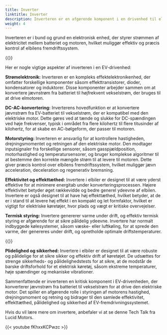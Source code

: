 ```yaml
---
title: Inverter
linktitle: Inverter
description: Inverteren er en afgørende komponent i en drivenhed til elektriske køretøjer (EV). Den er ansvarlig for at konvertere jævnstrøm (DC) elektricitet lagret i køretøjets batteri til vekselstrøm (AC) elektricitet, som derefter bruges til at drive den elektriske motor, der driver hjulene på EV.
weight: 4
---
```

<!-- markdownlint-disable MD033 -->
Inverteren er i bund og grund en elektronisk enhed, der styrer strømmen af ​​elektricitet mellem batteriet og motoren, hvilket muliggør effektiv og præcis kontrol af elbilens fremdriftssystem.

{{<evkxdisplayaddarticle />}}

Her er nogle vigtige aspekter af inverteren i en EV-drivenhed:

**Strømelektronik:** Inverteren er en kompleks effektelektronikenhed, der omfatter forskellige komponenter såsom effekttransistorer, dioder, kondensatorer og induktorer. Disse komponenter arbejder sammen om at konvertere jævnstrøm fra batteriet til højfrekvent vekselstrøm, der bruges til at drive elmotoren.

**DC-AC-konvertering:** Inverterens hovedfunktion er at konvertere jævnstrøm fra EV-batteriet til vekselstrøm, der er kompatibel med den elektriske motor. Dette gøres ved at tænde og slukke for DC-spændingen ved høje frekvenser, typisk i området fra flere kilohertz til flere titusinder af kilohertz, for at skabe en AC-bølgeform, der passer til motoren.

**Motorstyring:** Inverteren er ansvarlig for at kontrollere hastigheden, drejningsmomentet og retningen af ​​den elektriske motor. Den modtager inputsignaler fra forskellige sensorer, såsom gasspjældposition, motorhastighed og temperatursensorer, og bruger komplekse algoritmer til at bestemme den korrekte mængde strøm til at levere til motoren. Dette giver præcis kontrol over elbilens fremdriftssystem, hvilket muliggør jævn acceleration, deceleration og regenerativ bremsning.

**Effektivitet og effekttæthed:** Invertere i elbiler er designet til at være yderst effektive for at minimere energitab under konverteringsprocessen. Højere effektivitet betyder øget rækkevidde og bedre generel ydeevne af elbilen. Invertere er også designet til at have høj effekttæthed, hvilket betyder, at de er i stand til at levere høj effekt i en kompakt og let formfaktor, hvilket er vigtigt for elektriske køretøjer, hvor plads og vægt er kritiske overvejelser.

**Termisk styring:** Invertere genererer varme under drift, og effektiv termisk styring er afgørende for at sikre pålidelig ydeevne. Invertere har normalt indbyggede kølesystemer, såsom væske- eller luftkøling, for at sprede den varme, der genereres under drift, og opretholde optimale driftstemperaturer.

{{<evkxdisplayaddarticle />}}

**Plidelighed og sikkerhed:** Invertere i elbiler er designet til at være robuste og pålidelige for at sikre sikker og effektiv drift af køretøjet. De udsættes for strenge sikkerheds- og pålidelighedstests for at sikre, at de modstår de barske driftsforhold for et elektrisk køretøj, såsom ekstreme temperaturer, høje spændinger og mekaniske vibrationer.

Sammenfattende er inverteren en kritisk komponent i EV-drivenheden, der konverterer jævnstrøm fra batteriet til vekselstrøm for at drive den elektriske motor. Det spiller en afgørende rolle i styringen af ​​motorens hastighed, drejningsmoment og retning og bidrager til den samlede effektivitet, effekttæthed, pålidelighed og sikkerhed af EV-fremdrivningssystemet.

Hvis du vil lære mere om invertere, anbefaler vi at se denne Tech Talk fra Lucid Motors.

{{< youtube fKhxxKCPwzc >}}
